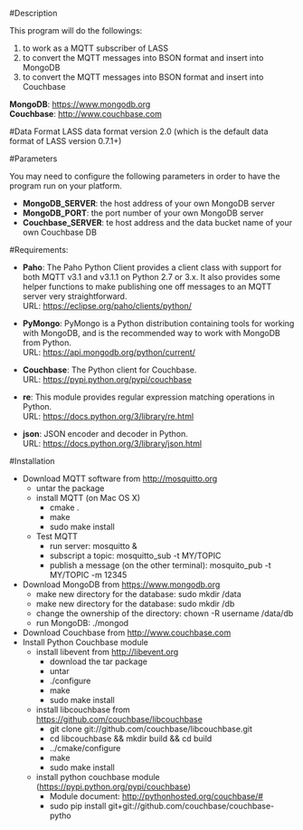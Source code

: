 #Description

This program will do the followings:
  1. to work as a MQTT subscriber of LASS
  2. to convert the MQTT messages into BSON format and insert into MongoDB
  3. to convert the MQTT messages into BSON format and insert into Couchbase
  
**MongoDB**: https://www.mongodb.org  <br>
**Couchbase**: http://www.couchbase.com

#Data Format
	LASS data format version 2.0 (which is the default data format of LASS version 0.7.1+)
	
#Parameters 

You may need to configure the following parameters in order to have the program run on your platform.

  * **MongoDB_SERVER**: the host address of your own MongoDB server
  * **MongoDB_PORT**: the port number of your own MongoDB server
  * **Couchbase_SERVER**: te host address and the data bucket name of your own Couchbase DB

#Requirements:
  * **Paho**: The Paho Python Client provides a client class with support for both MQTT v3.1 and v3.1.1 on Python 2.7 or 3.x. It also provides some helper functions to make publishing one off messages to an MQTT server very straightforward. <br>
	  URL: https://eclipse.org/paho/clients/python/

  * **PyMongo**: PyMongo is a Python distribution containing tools for working with MongoDB, and is the recommended way to work with MongoDB from Python.  <br>
    URL: https://api.mongodb.org/python/current/

  * **Couchbase**: The Python client for Couchbase. <br>
    URL: https://pypi.python.org/pypi/couchbase
    
  * **re**: This module provides regular expression matching operations in Python. <br>
    URL: https://docs.python.org/3/library/re.html
    
  * **json**: JSON encoder and decoder in Python. <br>
    URL: https://docs.python.org/3/library/json.html

#Installation
  * Download MQTT software from http://mosquitto.org
    * untar the package
    * install MQTT (on Mac OS X)
      * cmake .
      * make
      * sudo make install
    * Test MQTT
      * run server: mosquitto &
      * subscript a topic: mosquitto_sub -t MY/TOPIC
      * publish a message (on the other terminal): mosquito_pub -t MY/TOPIC -m 12345
  * Download MongoDB from https://www.mongodb.org
    * make new directory for the database: sudo mkdir /data
    * make new directory for the database: sudo mkdir /db
    * change the ownership of the directory: chown -R username /data/db
    * run MongoDB:  ./mongod
  * Download Couchbase from http://www.couchbase.com
  * Install Python Couchbase module 
    * install libevent from http://libevent.org
      * download the tar package
      * untar
      * ./configure
      * make
      * sudo make install
    * install libcouchbase from https://github.com/couchbase/libcouchbase
      * git clone git://github.com/couchbase/libcouchbase.git
      * cd libcouchbase && mkdir build && cd build
      * ../cmake/configure
      * make
      * sudo make install
    * install python couchbase module (https://pypi.python.org/pypi/couchbase)
      * Module document: http://pythonhosted.org/couchbase/#
      * sudo pip install git+git://github.com/couchbase/couchbase-pytho 
 
         
